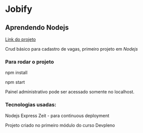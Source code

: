 # Jobify

## Aprendendo Nodejs

[Link do projeto](https://zeit.co/cristoferespindola/jobify/dwn3tl87h)

Crud básico para cadastro de vagas, primeiro projeto em *Nodejs*

### Para rodar o projeto

npm install

npm start

Painel administrativo pode ser acessado somente no localhost.

### Tecnologias usadas:
Nodejs
Express
Zeit - para continuous deployment


Projeto criado no primeiro módulo do curso Devpleno
